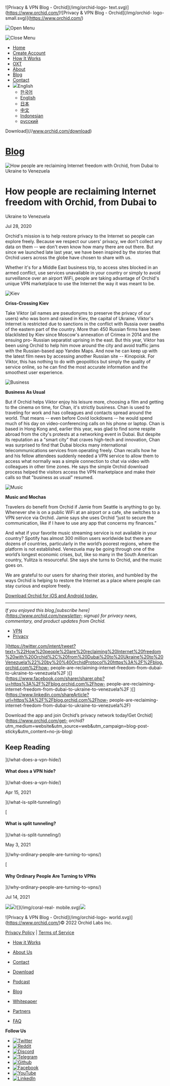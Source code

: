 ![Privacy & VPN Blog - Orchid](/img/orchid-logo-
text.svg)](https://www.orchid.com/)![Privacy & VPN Blog - Orchid](/img/orchid-
logo-small.svg)](https://www.orchid.com/)

![Open Menu](/img/icons/hamburger.svg)

![Close Menu](/img/icons/close.svg)

  * [Home](https://www.orchid.com/)
  * [Create Account](https://www.orchid.com/join)
  * [How It Works](https://www.orchid.com/how-it-works)
  * [OXT](https://www.orchid.com/oxt)
  * [About](https://www.orchid.com/about-us)
  * [Blog](/)
  * [Contact](https://www.orchid.com/contact)
  * ![](/img/globe.svg)English
    * [한국어](//blog.ko.orchid.com/how-people-are-reclaiming-internet-freedom-from-dubai-to-ukraine-to-venezuela/)
    * [English](//blog.orchid.com/how-people-are-reclaiming-internet-freedom-from-dubai-to-ukraine-to-venezuela/)
    * [日本](//blog.ja.orchid.com/how-people-are-reclaiming-internet-freedom-from-dubai-to-ukraine-to-venezuela/)
    * [中文](//blog.zh.orchid.com/how-people-are-reclaiming-internet-freedom-from-dubai-to-ukraine-to-venezuela/)
    * [Indonesian](//blog.id.orchid.com/how-people-are-reclaiming-internet-freedom-from-dubai-to-ukraine-to-venezuela/)
    * [русский](//blog.ru.orchid.com/how-people-are-reclaiming-internet-freedom-from-dubai-to-ukraine-to-venezuela/)

Download](//www.orchid.com/download)

# [Blog](/)

![How people are reclaiming Internet freedom with Orchid, from Dubai to
Ukraine to
Venezuela](/static/a805835523c02c8e9fff5c5dde673c74/Orchid_BlogImage_Accounts.png)

# How people are reclaiming Internet freedom with Orchid, from Dubai to
Ukraine to Venezuela

Jul 28, 2020  
  

Orchid's mission is to help restore privacy to the Internet so people can
explore freely. Because we respect our users' privacy, we don't collect any
data on them -- we don't even know how many there are out there. But since we
launched late last year, we have been inspired by the stories that Orchid
users across the globe have chosen to share with us.

Whether it's for a Middle East business trip, to access sites blocked in an
armed conflict, use services unavailable in your country or simply to avoid
surveillance over an airport WiFi, people are taking advantage of Orchid's
unique VPN marketplace to use the Internet the way it was meant to be.

![Kiev](/img/uploads/accounts-1.png)

**Criss-Crossing Kiev**

Take Viktor (all names are pseudonyms to preserve the privacy of our users)
who was born and raised in Kiev, the capital of Ukraine. Viktor's Internet is
restricted due to sanctions in the conflict with Russia over swaths of the
eastern part of the country. More than 450 Russian firms have been blacklisted
by Kiev since Moscow's annexation of Crimea in 2014 and the ensuing pro-
Russian separatist uprising in the east. But this year, Viktor has been using
Orchid to help him move around the city and avoid traffic jams with the
Russian-based app Yandex Maps. And now he can keep up with the latest film
news by accessing another Russian site -- Kinopoisk. For Viktor, this has
nothing to do with geopolitics but simply the quality of service online, so he
can find the most accurate information and the smoothest user experience.

![Business](/img/uploads/accounts-2.png)

**Business As Usual**

But if Orchid helps Viktor enjoy his leisure more, choosing a film and getting
to the cinema on time, for Chan, it's strictly business. Chan is used to
traveling for work and has colleagues and contacts spread around the world.
That means -- even before Covid lockdowns -- he would spend much of his day on
video-conferencing calls on his phone or laptop. Chan is based in Hong Kong
and, earlier this year, was glad to find some respite abroad from the city's
protests at a networking event in Dubai. But despite its reputation as a
"smart city" that craves high-tech and innovation, Chan was surprised to find
that Dubai blocks many international telecommunications services from
operating freely. Chan recalls how he and his fellow attendees suddenly needed
a VPN service to allow them to access what normally was a simple connection to
chat via video with colleagues in other time zones. He says the simple Orchid
download process helped the visitors access the VPN marketplace and make their
calls so that "business as usual" resumed.

![Music](/img/uploads/accounts-3.png)

**Music and Mochas**

Travelers do benefit from Orchid if Jamie from Seattle is anything to go by.
Whenever she is on a public WiFi at an airport or a cafe, she switches to a
VPN service via Orchid. Jamie says she uses Orchid “just to secure the
communication, like if I have to use any app that concerns my finances.”

And what if your favorite music streaming service is not available in your
country? Spotify has almost 300 million users worldwide but there are dozens
of countries, particularly in the world’s poorest regions, where the platform
is not established. Venezuela may be going through one of the world’s longest
economic crises, but, like so many in the South American country, Yulitza is
resourceful. She says she turns to Orchid, and the music goes on.

We are grateful to our users for sharing their stories, and humbled by the
ways Orchid is helping to restore the Internet as a place where people can
stay curious and explore freely.

[Download Orchid for iOS and Android today.](https://www.orchid.com/download)

* * *

 _If you enjoyed this blog,[subscribe here](https://www.orchid.com/newsletter-
signup) for privacy news, commentary, and product updates from Orchid._

  * [VPN](/tag/vpn/)
  * [Privacy](/tag/privacy/)

](https://twitter.com/intent/tweet?text=%22How%20people%20are%20reclaiming%20Internet%20freedom%20with%20Orchid%2C%20from%20Dubai%20to%20Ukraine%20to%20Venezuela%22%20by%20%40OrchidProtocol%20https%3A%2F%2Fblog.orchid.com%2Fhow-
people-are-reclaiming-internet-freedom-from-dubai-to-ukraine-to-venezuela%2F
)[](https://www.facebook.com/sharer/sharer.php?u=https%3A%2F%2Fblog.orchid.com%2Fhow-
people-are-reclaiming-internet-freedom-from-dubai-to-ukraine-to-venezuela%2F
)[](https://www.linkedin.com/shareArticle?url=https%3A%2F%2Fblog.orchid.com%2Fhow-
people-are-reclaiming-internet-freedom-from-dubai-to-ukraine-to-venezuela%2F)

Download the app and join Orchid’s privacy network today!Get
Orchid](https://www.orchid.com/get-
orchid?utm_medium=website&utm_source=web&utm_campaign=blog-post-
sticky&utm_content=no-js-blog)

## Keep Reading

](/what-does-a-vpn-hide/)

#### What does a VPN hide?

](/what-does-a-vpn-hide/)

Apr 15, 2021

](/what-is-split-tunneling/)

[

#### What is split tunneling?

](/what-is-split-tunneling/)

May 3, 2021

](/why-ordinary-people-are-turning-to-vpns/)

[

#### Why Ordinary People Are Turning to VPNs

](/why-ordinary-people-are-turning-to-vpns/)

Jul 14, 2021

![](/img/coral-electric.svg)![](/img/coral-real.svg)![](/img/coral-real-
mobile.svg)![](/img/footer-fish.svg)

![Privacy & VPN Blog - Orchid](/img/orchid-logo-
world.svg)](https://www.orchid.com/)© 2022 Orchid Labs Inc.

[Privacy Policy](https://www.orchid.com/privacy-policy) | [Terms of
Service](https://www.orchid.com/service-terms)

  * [How it Works](https://www.orchid.com/how-it-works)
  * [About Us](https://www.orchid.com/about-us)
  * [Contact](https://www.orchid.com/contact)

  * [Download](https://www.orchid.com/download)
  * [Podcast](https://www.orchid.com/podcast)
  * [Blog](/)

  * [Whitepaper](https://www.orchid.com/assets/whitepaper/whitepaper.pdf)
  * [Partners](https://www.orchid.com/partners)
  * [FAQ](https://www.orchid.com/faq)

 **Follow Us**

  * [![Twitter](/img/icons/social-twitter.svg)](https://twitter.com/OrchidProtocol)
  * [![Reddit](/img/icons/reddit.svg)](https://www.reddit.com/r/orchid/)
  * [![Discord](/img/icons/social-discord.svg)](https://discord.gg/GDbxmjxX9F)
  * [![Telegram](/img/icons/social-telegram.svg)](https://www.t.me/OrchidOfficial)
  * [![Github](/img/icons/social-github.svg)](https://github.com/OrchidTechnologies)
  * [![Facebook](/img/icons/social-facebook.svg)](https://www.facebook.com/OrchidProtocol)
  * [![YouTube](/img/icons/social-youtube.svg)](https://www.youtube.com/channel/UCIH_BKBlNemsCzDhPYZBlHw)
  * [![LinkedIn](/img/icons/social-linkedin.svg)](https://www.linkedin.com/company/orchidprotocol)

